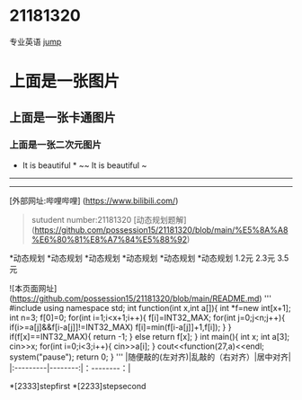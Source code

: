 # 21181320
专业英语
[jump](https://github.com/possession15/21181320/blob/main/%E9%A3%8E%E7%81%B5%E7%8E%89%E7%A7%80.png)
# 上面是一张图片
## 上面是一张卡通图片
### 上面是一张二次元图片
* It is beautiful *
~~ It is beautiful ~


---
---

[外部网址:哔哩哔哩]
(https://www.bilibili.com/)



>sutudent number:21181320
[动态规划题解]
(https://github.com/possession15/21181320/blob/main/%E5%8A%A8%E6%80%81%E8%A7%84%E5%88%92)

*动态规划
*动态规划
*动态规划
 *动态规划
 *动态规划
 *动态规划
1.2元
2.3元
3.5元

![本页面网址]
(https://github.com/possession15/21181320/blob/main/README.md)
'''
#include <iostream>
using namespace std;
int function(int x,int a[]){
    int *f=new int[x+1];
    int n=3;
    f[0]=0;
    for(int i=1;i<x+1;i++){
        f[i]=INT32_MAX;
        for(int j=0;j<n;j++){
            if(i>=a[j]&&f[i-a[j]]!=INT32_MAX)
        f[i]=min(f[i-a[j]]+1,f[i]);
        }
    }
    if(f[x]==INT32_MAX){
        return -1;
    }
    else 
    return f[x];
}
int main(){
    int x;
    int a[3];
    cin>>x;
    for(int i=0;i<3;i++){
        cin>>a[i];
    }
    cout<<function(27,a)<<endl;
    system("pause");
    return 0;
}
'''
|随便敲的(左对齐)|乱敲的（右对齐）|居中对齐|
|:---------|--------:|：--------：|


*[2333]stepfirst
*[2233]stepsecond
